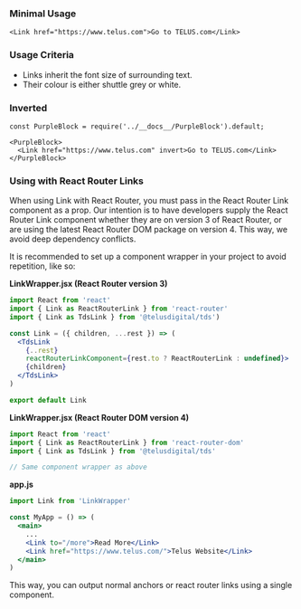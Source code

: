 ### Minimal Usage

```
<Link href="https://www.telus.com">Go to TELUS.com</Link>
```

### Usage Criteria

- Links inherit the font size of surrounding text.
- Their colour is either shuttle grey or white.

### Inverted

```
const PurpleBlock = require('../__docs__/PurpleBlock').default;

<PurpleBlock>
  <Link href="https://www.telus.com" invert>Go to TELUS.com</Link>
</PurpleBlock>
```

### Using with React Router Links

When using Link with React Router, you must pass in the React Router Link component as a prop. Our intention is to have developers supply the React Router Link component whether they are on version 3 of React Router, or are using the latest React Router DOM package on version 4. This way, we avoid deep dependency conflicts.

It is recommended to set up a component wrapper in your project to avoid repetition, like so:

**LinkWrapper.jsx (React Router version 3)**
```jsx
import React from 'react'
import { Link as ReactRouterLink } from 'react-router'
import { Link as TdsLink } from '@telusdigital/tds')

const Link = ({ children, ...rest }) => (
  <TdsLink
    {..rest}
    reactRouterLinkComponent={rest.to ? ReactRouterLink : undefined}>
    {children}
  </TdsLink>
)

export default Link
```

**LinkWrapper.jsx (React Router DOM version 4)**
```jsx
import React from 'react'
import { Link as ReactRouterLink } from 'react-router-dom'
import { Link as TdsLink } from '@telusdigital/tds'

// Same component wrapper as above
```

**app.js**
```jsx
import Link from 'LinkWrapper'

const MyApp = () => (
  <main>
    ...
    <Link to="/more">Read More</Link>
    <Link href="https://www.telus.com/">Telus Website</Link>
  </main>
)
```

This way, you can output normal anchors or react router links using a single component.
